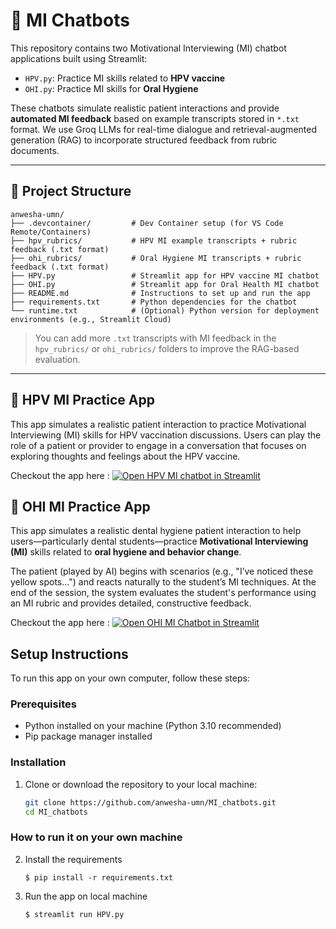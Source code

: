 # 🧠 MI Chatbots

This repository contains two Motivational Interviewing (MI) chatbot applications built using Streamlit:

- `HPV.py`: Practice MI skills related to **HPV vaccine**  
- `OHI.py`: Practice MI skills for **Oral Hygiene**

These chatbots simulate realistic patient interactions and provide **automated MI feedback** based on example transcripts stored in `*.txt` format.
We use Groq LLMs for real-time dialogue and retrieval-augmented generation (RAG) to incorporate structured feedback from rubric documents.

---
## 📁 Project Structure

    anwesha-umn/
    ├── .devcontainer/         # Dev Container setup (for VS Code Remote/Containers)
    ├── hpv_rubrics/           # HPV MI example transcripts + rubric feedback (.txt format)
    ├── ohi_rubrics/           # Oral Hygiene MI transcripts + rubric feedback (.txt format)
    ├── HPV.py                 # Streamlit app for HPV vaccine MI chatbot
    ├── OHI.py                 # Streamlit app for Oral Health MI chatbot
    ├── README.md              # Instructions to set up and run the app
    ├── requirements.txt       # Python dependencies for the chatbot
    └── runtime.txt            # (Optional) Python version for deployment environments (e.g., Streamlit Cloud)

> You can add more `.txt` transcripts with MI feedback in the `hpv_rubrics/` or `ohi_rubrics/` folders to improve the RAG-based evaluation.

---

## 🧬 HPV MI Practice App

This app simulates a realistic patient interaction to practice Motivational Interviewing (MI) skills for HPV vaccination discussions. Users can play the role of a patient or provider to engage in a conversation that focuses on exploring thoughts and feelings about the HPV vaccine.


Checkout the app here : [![Open HPV MI chatbot in Streamlit](https://static.streamlit.io/badges/streamlit_badge_black_white.svg)](https://hpv-mi-chatbot.streamlit.app/)


## 🦷 OHI MI Practice App
This app simulates a realistic dental hygiene patient interaction to help users—particularly dental students—practice **Motivational Interviewing (MI)** skills related to **oral hygiene and behavior change**.

The patient (played by AI) begins with scenarios (e.g., "I’ve noticed these yellow spots...") and reacts naturally to the student’s MI techniques. At the end of the session, the system evaluates the student's performance using an MI rubric and provides detailed, constructive feedback.

Checkout the app here : [![Open OHI MI Chatbot in Streamlit](https://static.streamlit.io/badges/streamlit_badge_black_white.svg)](https://ohi-mi-chatbot.streamlit.app/)


## Setup Instructions
To run this app on your own computer, follow these steps:

### Prerequisites
- Python installed on your machine (Python 3.10 recommended)
- Pip package manager installed

### Installation
1. Clone or download the repository to your local machine:
   ```bash
   git clone https://github.com/anwesha-umn/MI_chatbots.git
   cd MI_chatbots

### How to run it on your own machine

2. Install the requirements 

   ```
   $ pip install -r requirements.txt
   ```

3. Run the app on local machine 

   ```
   $ streamlit run HPV.py
   ```
